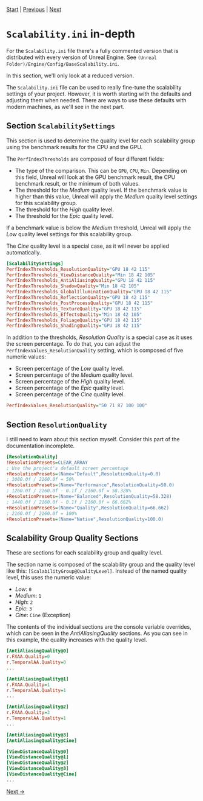 [Start](../Readme.md) | [Previous](Unreal-ini-Files.md) | [Next](Benchmark-AutoDetect-Scalability.md)

# `Scalability.ini` in-depth

For the `Scalability.ini` file there's a fully commented version that is distributed with every version of Unreal Engine.
See `(Unreal Folder)/Engine/Config/BaseScalability.ini`.

In this section, we'll only look at a reduced version.

The `Scalability.ini` file can be used to really fine-tune the scalability settings of your project.
However, it is worth starting with the defaults and adjusting them when needed.
There are ways to use these defaults with modern machines, as we'll see in the next part.

## Section `ScalabilitySettings`

This section is used to determine the quality level for each scalability group using the benchmark results for the CPU and the GPU.

The `PerfIndexThresholds` are composed of four different fields:

- The type of the comparison. 
  This can be `GPU`, `CPU`, `Min`.
  Depending on this field, Unreal will look at the GPU benchmark result, the CPU benchmark result, or the minimum of both values.
- The threshold for the _Medium_ quality level.
  If the benchmark value is higher than this value, Unreal will apply the _Medium_ quality level settings for this scalability group.
- The threshold for the _High_ quality level.
- The threshold for the _Epic_ quality level.

If a benchmark value is below the _Medium_ threshold, Unreal will apply the _Low_ quality level settings for this scalability group.

The _Cine_ quality level is a special case, as it will never be applied automatically.

```ini
[ScalabilitySettings]
PerfIndexThresholds_ResolutionQuality="GPU 18 42 115"
PerfIndexThresholds_ViewDistanceQuality="Min 18 42 105"
PerfIndexThresholds_AntiAliasingQuality="GPU 18 42 115"
PerfIndexThresholds_ShadowQuality="Min 18 42 105"
PerfIndexThresholds_GlobalIlluminationQuality="GPU 18 42 115"
PerfIndexThresholds_ReflectionQuality="GPU 18 42 115"
PerfIndexThresholds_PostProcessQuality="GPU 18 42 115"
PerfIndexThresholds_TextureQuality="GPU 18 42 115"
PerfIndexThresholds_EffectsQuality="Min 18 42 105"
PerfIndexThresholds_FoliageQuality="GPU 18 42 115"
PerfIndexThresholds_ShadingQuality="GPU 18 42 115"
```

In addition to the thresholds, _Resolution Quality_ is a special case as it uses the screen percentage.
To do that, you can adjust the `PerfIndexValues_ResolutionQuality` setting, which is composed of five numeric values:

- Screen percentage of the _Low_ quality level.
- Screen percentage of the _Medium_ quality level.
- Screen percentage of the _High_ quality level.
- Screen percentage of the _Epic_ quality level.
- Screen percentage of the _Cine_ quality level.

```ini
PerfIndexValues_ResolutionQuality="50 71 87 100 100"
```

## Section `ResolutionQuality`

I still need to learn about this section myself.
Consider this part of the documentation incomplete.

```ini
[ResolutionQuality]
!ResolutionPresets=CLEAR_ARRAY
; Use the project's default screen percentage
+ResolutionPresets=(Name="Default",ResolutionQuality=0.0)
; 1080.0f / 2160.0f = 50%
+ResolutionPresets=(Name="Performance",ResolutionQuality=50.0)
; 1260.0f / 2160.0f - 0.1f / 2160.0f = 58.328%
+ResolutionPresets=(Name="Balanced",ResolutionQuality=58.328)
; 1440.0f / 2160.0f - 0.1f / 2160.0f = 66.662%
+ResolutionPresets=(Name="Quality",ResolutionQuality=66.662)
; 2160.0f / 2160.0f = 100%
+ResolutionPresets=(Name="Native",ResolutionQuality=100.0)
```

## Scalability Group Quality Sections

These are sections for each scalability group and quality level.

The section name is composed of the scalability group and the quality level like this: `[ScalabilityGroup@QualityLevel]`.
Instead of the named quality level, this uses the numeric value:

- _Low_: `0`
- _Medium_: `1`
- _High_: `2`
- _Epic_: `3`
- _Cine_: `Cine` (Exception)

The contents of the individual sections are the console variable overrides, which can be seen in the _AntiAliasingQuality_ sections.
As you can see in this example, the quality increases with the quality level.

```ini
[AntiAliasingQuality@0]
r.FXAA.Quality=0
r.TemporalAA.Quality=0
...

[AntiAliasingQuality@1]
r.FXAA.Quality=1
r.TemporalAA.Quality=1
...

[AntiAliasingQuality@2]
r.FXAA.Quality=3
r.TemporalAA.Quality=1
...

[AntiAliasingQuality@3]
[AntiAliasingQuality@Cine]

[ViewDistanceQuality@0]
[ViewDistanceQuality@1]
[ViewDistanceQuality@2]
[ViewDistanceQuality@3]
[ViewDistanceQuality@Cine]
...
```

[Next &rarr;](Benchmark-AutoDetect-Scalability.md)